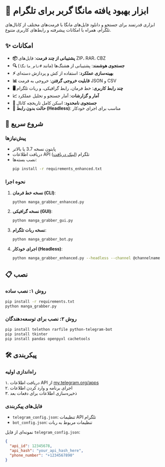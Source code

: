 # 🎌 ابزار بهبود یافته مانگا گربر برای تلگرام

ابزاری قدرتمند برای جستجو و دانلود فایل‌های مانگا با فرمت‌های مختلف از کانال‌های تلگرام، همراه با امکانات پیشرفته و رابط‌های کاربری متنوع.

## ✨ امکانات

- **📦 پشتیبانی از چند فرمت**: فایل‌های ZIP، RAR، CBZ
- **🔍 جستجوی هوشمند**: پشتیبانی از هشتگ‌ها (مانند `#نام_مانگا`)
- **⚡ بهینه‌سازی عملکرد**: استفاده از کش و پردازش دسته‌ای
- **📊 قابلیت خروجی گرفتن**: خروجی به فرمت JSON و CSV
- **🖥️ چند رابط کاربری**: خط فرمان، رابط گرافیکی، و ربات تلگرام
- **📈 آمار و گزارشات**: آمار جستجو و تحلیل عملکرد
- **🎯 جستجوی نامحدود**: اسکن کامل تاریخچه کانال
- **🔧 حالت بدون رابط (Headless)**: مناسب برای اجرای خودکار

## 🚀 شروع سریع

### پیش‌نیازها

- پایتون نسخه 3.7 یا بالاتر
- دریافت اطلاعات API تلگرام ([لینک دریافت](https://my.telegram.org/apps))
- نصب بسته‌ها:  
  ```bash
  pip install -r requirements_enhanced.txt
  ```

### نحوه اجرا

1. **نسخه خط فرمان (CLI)**:
   ```bash
   python manga_grabber_enhanced.py
   ```

2. **نسخه گرافیکی (GUI)**:
   ```bash
   python manga_grabber_gui.py
   ```

3. **نسخه ربات تلگرام**:
   ```bash
   python manga_grabber_bot.py
   ```

4. **اجرای خودکار (Headless)**:
   ```bash
   python manga_grabber_enhanced.py --headless --channel @channelname --search "manga title"
   ```

## 📋 نصب

### روش ۱: نصب ساده

```bash
pip install -r requirements.txt
python manga_grabber.py
```

### روش ۲: نصب برای توسعه‌دهندگان

```bash
pip install telethon rarfile python-telegram-bot
pip install tkinter
pip install pandas openpyxl cachetools
```

## 🛠️ پیکربندی

### راه‌اندازی اولیه

۱. دریافت اطلاعات API از [my.telegram.org/apps](https://my.telegram.org/apps)  
۲. اجرای برنامه و وارد کردن اطلاعات  
۳. ذخیره‌سازی اطلاعات برای دفعات بعد

### فایل‌های پیکربندی

- `telegram_config.json`: تنظیمات API تلگرام
- `bot_config.json`: تنظیمات مربوط به ربات

نمونه‌ای از فایل `telegram_config.json`:
```json
{
  "api_id": 12345678,
  "api_hash": "your_api_hash_here",
  "phone_number": "+1234567890"
}
```

